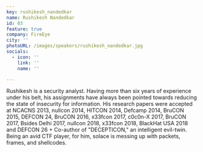 ```yaml
---
key: rushikesh_nandedkar
name: Rushikesh Nandedkar
id: 03
feature: true
company: FireEye
city: ''
photoURL: /images/speakers/rushikesh_nandedkar.jpg
socials:
  - icon: ''
    link: ''
    name: ''

---
```

Rushikesh is a security analyst. Having more than six years of experience under his belt, his assignments have always been pointed towards reducing the state of insecurity for information. His research papers were accepted at NCACNS 2013, nullcon 2014, HITCON 2014, Defcamp 2014, BruCON 2015, DEFCON 24, BruCON 2016, x33fcon 2017, c0c0n-X 2017, BruCON 2017, Bsides Delhi 2017, nullcon 2018, x33fcon 2018, BlackHat USA 2018 and DEFCON 26  + Co-author of "DECEPTICON," an intelligent evil-twin. Being an avid CTF player, for him, solace is messing up with packets, frames, and shellcodes.